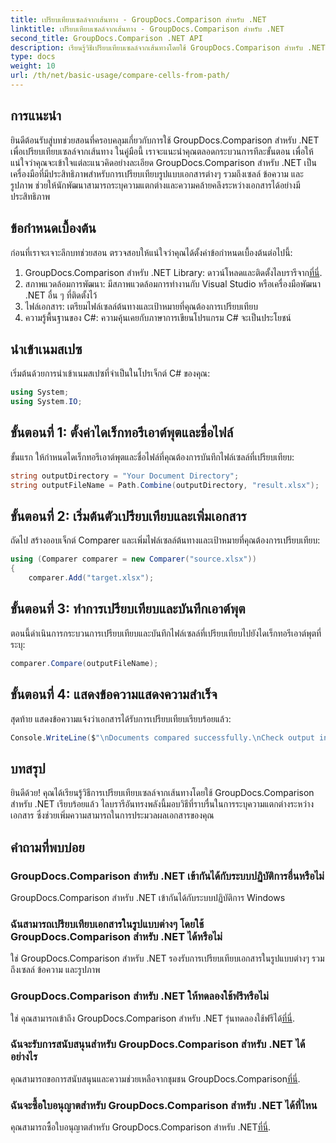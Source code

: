 ```yaml
---
title: เปรียบเทียบเซลล์จากเส้นทาง - GroupDocs.Comparison สำหรับ .NET
linktitle: เปรียบเทียบเซลล์จากเส้นทาง - GroupDocs.Comparison สำหรับ .NET
second_title: GroupDocs.Comparison .NET API
description: เรียนรู้วิธีเปรียบเทียบเซลล์จากเส้นทางโดยใช้ GroupDocs.Comparison สำหรับ .NET ระบุความแตกต่างระหว่างเอกสารได้อย่างมีประสิทธิภาพ
type: docs
weight: 10
url: /th/net/basic-usage/compare-cells-from-path/
---
```

## การแนะนำ
ยินดีต้อนรับสู่บทช่วยสอนที่ครอบคลุมเกี่ยวกับการใช้ GroupDocs.Comparison สำหรับ .NET เพื่อเปรียบเทียบเซลล์จากเส้นทาง ในคู่มือนี้ เราจะแนะนำคุณตลอดกระบวนการทีละขั้นตอน เพื่อให้แน่ใจว่าคุณจะเข้าใจแต่ละแนวคิดอย่างละเอียด GroupDocs.Comparison สำหรับ .NET เป็นเครื่องมือที่มีประสิทธิภาพสำหรับการเปรียบเทียบรูปแบบเอกสารต่างๆ รวมถึงเซลล์ ข้อความ และรูปภาพ ช่วยให้นักพัฒนาสามารถระบุความแตกต่างและความคล้ายคลึงระหว่างเอกสารได้อย่างมีประสิทธิภาพ
## ข้อกำหนดเบื้องต้น
ก่อนที่เราจะเจาะลึกบทช่วยสอน ตรวจสอบให้แน่ใจว่าคุณได้ตั้งค่าข้อกำหนดเบื้องต้นต่อไปนี้:
1. GroupDocs.Comparison สำหรับ .NET Library: ดาวน์โหลดและติดตั้งไลบรารีจาก[ที่นี่](https://releases.groupdocs.com/comparison/net/).
2. สภาพแวดล้อมการพัฒนา: มีสภาพแวดล้อมการทำงานกับ Visual Studio หรือเครื่องมือพัฒนา .NET อื่น ๆ ที่ติดตั้งไว้
3. ไฟล์เอกสาร: เตรียมไฟล์เซลล์ต้นทางและเป้าหมายที่คุณต้องการเปรียบเทียบ
4. ความรู้พื้นฐานของ C#: ความคุ้นเคยกับภาษาการเขียนโปรแกรม C# จะเป็นประโยชน์

## นำเข้าเนมสเปซ
เริ่มต้นด้วยการนำเข้าเนมสเปซที่จำเป็นในโปรเจ็กต์ C# ของคุณ:
```csharp
using System;
using System.IO;
```
## ขั้นตอนที่ 1: ตั้งค่าไดเร็กทอรีเอาต์พุตและชื่อไฟล์
ขั้นแรก ให้กำหนดไดเร็กทอรีเอาต์พุตและชื่อไฟล์ที่คุณต้องการบันทึกไฟล์เซลล์ที่เปรียบเทียบ:
```csharp
string outputDirectory = "Your Document Directory";
string outputFileName = Path.Combine(outputDirectory, "result.xlsx");
```
## ขั้นตอนที่ 2: เริ่มต้นตัวเปรียบเทียบและเพิ่มเอกสาร
ถัดไป สร้างออบเจ็กต์ Comparer และเพิ่มไฟล์เซลล์ต้นทางและเป้าหมายที่คุณต้องการเปรียบเทียบ:
```csharp
using (Comparer comparer = new Comparer("source.xlsx"))
{
    comparer.Add("target.xlsx");
```
## ขั้นตอนที่ 3: ทำการเปรียบเทียบและบันทึกเอาต์พุต
ตอนนี้ดำเนินการกระบวนการเปรียบเทียบและบันทึกไฟล์เซลล์ที่เปรียบเทียบไปยังไดเร็กทอรีเอาต์พุตที่ระบุ:
```csharp
comparer.Compare(outputFileName);
```
## ขั้นตอนที่ 4: แสดงข้อความแสดงความสำเร็จ
สุดท้าย แสดงข้อความแจ้งว่าเอกสารได้รับการเปรียบเทียบเรียบร้อยแล้ว:
```csharp
Console.WriteLine($"\nDocuments compared successfully.\nCheck output in {outputDirectory}.");
```

## บทสรุป
ยินดีด้วย! คุณได้เรียนรู้วิธีการเปรียบเทียบเซลล์จากเส้นทางโดยใช้ GroupDocs.Comparison สำหรับ .NET เรียบร้อยแล้ว ไลบรารีอันทรงพลังนี้มอบวิธีที่ราบรื่นในการระบุความแตกต่างระหว่างเอกสาร ซึ่งช่วยเพิ่มความสามารถในการประมวลผลเอกสารของคุณ
## คำถามที่พบบ่อย
### GroupDocs.Comparison สำหรับ .NET เข้ากันได้กับระบบปฏิบัติการอื่นหรือไม่
GroupDocs.Comparison สำหรับ .NET เข้ากันได้กับระบบปฏิบัติการ Windows
### ฉันสามารถเปรียบเทียบเอกสารในรูปแบบต่างๆ โดยใช้ GroupDocs.Comparison สำหรับ .NET ได้หรือไม่
ใช่ GroupDocs.Comparison สำหรับ .NET รองรับการเปรียบเทียบเอกสารในรูปแบบต่างๆ รวมถึงเซลล์ ข้อความ และรูปภาพ
### GroupDocs.Comparison สำหรับ .NET ให้ทดลองใช้ฟรีหรือไม่
 ใช่ คุณสามารถเข้าถึง GroupDocs.Comparison สำหรับ .NET รุ่นทดลองใช้ฟรีได้[ที่นี่](https://releases.groupdocs.com/).
### ฉันจะรับการสนับสนุนสำหรับ GroupDocs.Comparison สำหรับ .NET ได้อย่างไร
คุณสามารถขอการสนับสนุนและความช่วยเหลือจากชุมชน GroupDocs.Comparison[ที่นี่](https://forum.groupdocs.com/c/comparison/12).
### ฉันจะซื้อใบอนุญาตสำหรับ GroupDocs.Comparison สำหรับ .NET ได้ที่ไหน
 คุณสามารถซื้อใบอนุญาตสำหรับ GroupDocs.Comparison สำหรับ .NET[ที่นี่](https://purchase.groupdocs.com/buy).